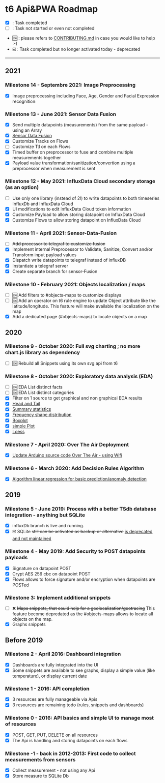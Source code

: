 # t6 Api&PWA Roadmap
  - [x] : Task completed
  - [ ] : Task not started or even not completed
  - :sos: : please refers to [CONTRIBUTING.md](../blob/master/CONTRIBUTING.md) in case you would like to help :-)
  - :ballot_box_with_check: : Task completed but no longer activated today - deprecated

------------

## 2021
### Milestone 14 - Septembre 2021: Image Preprocessing
  - [x] Image preprocessing including Face, Age, Gender and Facial Expression recognition
  
### Milestone 13 - June 2021: Sensor Data Fusion
  - [x] Send multiple datapoints (measurements) from the same payload - using an Array
  - [x] [Sensor Data Fusion](https://api.internetcollaboratif.info/news/2021-06-16-newsletter-sensor-data-fusion)
  - [x] Customize Tracks on Flows
  - [ ] Customize Ttl on each Flows
  - [x] Timed buffer on preprocessor to fuse and combine multiple measurements together
  - [x] Payload value transformation/sanitization/convertion using a preprocessor when measurement is sent
  
### Milestone 12 - May 2021: InfluxData Cloud secondary storage (as an option)
  - [ ] Use only one library (instead of 2!) to write datapoints to both timeseries InfluxDb and InfluxData Cloud
  - [x] UI modifications to edit InfluxData Cloud token information
  - [x] Customize Payload to allow storing datapoint on InfluxData Cloud
  - [x] Customize Flows to allow storing datapoint on InfluxData Cloud

### Milestone 11 - April 2021: Sensor-Data-Fusion
  - [ ] ~~Add processor to telegraf to customize fusion~~
  - [x] Implement internal Preprocessor to Validate, Sanitize, Convert and/or Transform input payload values
  - [x] Dispatch write datapoints to telegraf instead of influxDB
  - [x] Instantiate a telegraf server
  - [x] Create separate branch for sensor-Fusion

### Milestone 10 - February 2021: Objects localization / maps
  - [ ] :sos: Add filters to #objects-maps to customize displays
  - [ ] :sos: Add an operator on t6 rule engine to update Object attribute like the latitude/longitude. This feature will make available the localization on the map
  - [x] Add a dedicated page (#objects-maps) to locate objects on a map

## 2020
### Milestone 9 - October 2020: Full svg charting ; no more chart.js library as dependency
  - [ ] :sos: Rebuild all Snippets using its own svg api from t6
  
### Milestone 8 - October 2020: Exploratory data analysis (EDA)
  - [ ] :sos: EDA List distinct facts
  - [ ] :sos: EDA List distinct categories
  - [x] Filter on 1 source to get graphical and non graphical EDA results
  - [x] [Head and Tail](https://api.internetcollaboratif.info/news/2020-10-19-newsletter-data-exploration)
  - [x] [Summary statistics](https://api.internetcollaboratif.info/news/2020-10-19-newsletter-data-exploration)
  - [x] [Frequency shape distribution](https://api.internetcollaboratif.info/news/2020-10-19-newsletter-data-exploration)
  - [x] [Boxplot](https://api.internetcollaboratif.info/news/2020-10-19-newsletter-data-exploration)
  - [x] [simple Plot](https://api.internetcollaboratif.info/news/2020-10-19-newsletter-data-exploration)
  - [x] [Loess](https://api.internetcollaboratif.info/news/2020-10-19-newsletter-data-exploration)
  
### Milestone 7 - April 2020: Over The Air Deployment
  - [x] [Update Arduino source code Over The Air - using Wifi](https://api.internetcollaboratif.info/news/2020-04-11-newsletter-ota)

### Milestone 6 - March 2020: Add Decision Rules Algorithm
  - [x] [Algorithm linear regression for basic prediction/anomaly detection](https://api.internetcollaboratif.info/news/2020-03-10-newsletter-linearegression)

## 2019
### Milestone 5 - June 2019: Process with a better TSdb database integration - anything but SQLite
  - [x] influxDb branch is live and running.
  - [x] :ballot_box_with_check: SQLite ~~still can be activated as backup or alternative~~ [is deprecated and not maintained](https://github.com/mathcoll/t6/commit/4a6db17f26fdd1cc24413a6b67d49918149aa7fb)
  
### Milestone 4 - May 2019: Add Security to POST datapoints payloads
  - [x] Signature on datapoint POST
  - [x] Crypt AES 256 cbc on datapoint POST
  - [x] Flows allows to force signature and/or encryption when datapoints are POSTed

### Milestone 3: Implement additional snippets
  - [ ] :x: ~~Maps snippets, that could help for a geolocalization/geotracing~~ This feature become depredated as the #objects-maps allows to locate all objects on the map.
  - [x] Graphs snippets

## Before 2019
### Milestone 2 - April 2016: Dashboard integration
  - [x] Dashboards are fully integrated into the UI
  - [x] Some snippets are available to see graphs, display a simple value (like temperature), or display current date

### Milestone 1 - 2016: API completion
  - [x] 3 resources are fully manageable via Apis
  - [x] 3 resources are remaining todo (rules, snippets and dashboards)

### Milestone 0 - 2016: API basics and simple UI to manage most of resources
  - [x] POST, GET, PUT, DELETE on all resources
  - [x] The Api is handling and storing datapoints on each flows

### Milestone -1 - back in 2012-2013: First code to collect measurements from sensors
  - [x] Collect measurement - not using any Api
  - [x] Store measure to SQLite Db
